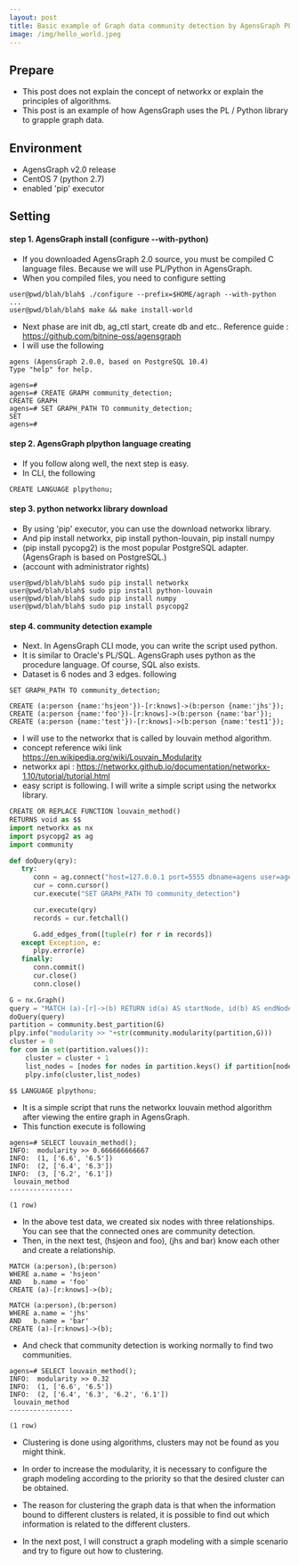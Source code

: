 ```yaml
---
layout: post
title: Basic example of Graph data community detection by AgensGraph PL/Python. 1 to 2
image: /img/hello_world.jpeg
---
```

## Prepare
- This post does not explain the concept of networkx or explain the principles of algorithms.
- This post is an example of how AgensGraph uses the PL / Python library to grapple graph data.

## Environment
- AgensGraph v2.0 release
- CentOS 7 (python 2.7)
- enabled 'pip' executor

## Setting
#### step 1. AgensGraph install (configure --with-python)
- If you downloaded AgensGraph 2.0 source, you must be compiled C language files. Because we will use PL/Python in AgensGraph.
- When you compiled files, you need to configure setting 

````
user@pwd/blah/blah$ ./configure --prefix=$HOME/agraph --with-python
...
user@pwd/blah/blah$ make && make install-world
````
- Next phase are init db, ag_ctl start, create db and etc.. Reference guide : <https://github.com/bitnine-oss/agensgraph>
- I will use the following
````
agens (AgensGraph 2.0.0, based on PostgreSQL 10.4)
Type "help" for help.

agens=#
agens=# CREATE GRAPH community_detection;
CREATE GRAPH
agens=# SET GRAPH_PATH TO community_detection;
SET
agens=#
````
#### step 2. AgensGraph plpython language creating
- If you follow along well, the next step is easy.
- In CLI, the following

````
CREATE LANGUAGE plpythonu;
````

#### step 3. python networkx library download
- By using 'pip' executor, you can use the download networkx library.
- And pip install networkx, pip install python-louvain, pip install numpy
- (pip install pycopg2) is the most popular PostgreSQL adapter. (AgensGraph is based on PostgreSQL.)
- (account with administrator rights)
````
user@pwd/blah/blah$ sudo pip install networkx
user@pwd/blah/blah$ sudo pip install python-louvain
user@pwd/blah/blah$ sudo pip install numpy
user@pwd/blah/blah$ sudo pip install psycopg2
````

#### step 4. community detection example
- Next. In AgensGraph CLI mode, you can write the script used python.
- It is similar to Oracle's PL/SQL. AgensGraph uses python as the procedure language. Of course, SQL also exists.
- Dataset is 6 nodes and 3 edges. following
````
SET GRAPH_PATH TO community_detection;

CREATE (a:person {name:'hsjeon'})-[r:knows]->(b:person {name:'jhs'});
CREATE (a:person {name:'foo'})-[r:knows]->(b:person {name:'bar'});
CREATE (a:person {name:'test'})-[r:knows]->(b:person {name:'test1'});
````
- I will use to the networkx that is called by louvain method algorithm. 
- concept reference wiki link <https://en.wikipedia.org/wiki/Louvain_Modularity>
- networkx api : <https://networkx.github.io/documentation/networkx-1.10/tutorial/tutorial.html>
- easy script is following. I will write a simple script using the networkx library.

````python
CREATE OR REPLACE FUNCTION louvain_method()
RETURNS void as $$
import networkx as nx
import psycopg2 as ag
import community

def doQuery(qry):
   try:
      conn = ag.connect("host=127.0.0.1 port=5555 dbname=agens user=agens password=agens")
      cur = conn.cursor()
      cur.execute("SET GRAPH_PATH TO community_detection")

      cur.execute(qry)
      records = cur.fetchall()

      G.add_edges_from([tuple(r) for r in records])
   except Exception, e:
      plpy.error(e)
   finally:
      conn.commit()
      cur.close()
      conn.close()

G = nx.Graph()
query = "MATCH (a)-[r]->(b) RETURN id(a) AS startNode, id(b) AS endNode"
doQuery(query)
partition = community.best_partition(G)
plpy.info("modularity >> "+str(community.modularity(partition,G)))
cluster = 0
for com in set(partition.values()):
    cluster = cluster + 1
    list_nodes = [nodes for nodes in partition.keys() if partition[nodes] == com]
    plpy.info(cluster,list_nodes)

$$ LANGUAGE plpythonu;
````

- It is a simple script that runs the networkx louvain method algorithm after viewing the entire graph in AgensGraph.
- This function execute is following
````
agens=# SELECT louvain_method();
INFO:  modularity >> 0.666666666667
INFO:  (1, ['6.6', '6.5'])
INFO:  (2, ['6.4', '6.3'])
INFO:  (3, ['6.2', '6.1'])
 louvain_method
----------------

(1 row)
````
- In the above test data, we created six nodes with three relationships. You can see that the connected ones are community detection.
- Then, in the next test, (hsjeon and foo), (jhs and bar) know each other and create a relationship.
````
MATCH (a:person),(b:person)
WHERE a.name = 'hsjeon'
AND   b.name = 'foo'
CREATE (a)-[r:knows]->(b);

MATCH (a:person),(b:person)
WHERE a.name = 'jhs'
AND   b.name = 'bar'
CREATE (a)-[r:knows]->(b);
````
- And check that community detection is working normally to find two communities.
````
agens=# SELECT louvain_method();
INFO:  modularity >> 0.32
INFO:  (1, ['6.6', '6.5'])
INFO:  (2, ['6.4', '6.3', '6.2', '6.1'])
 louvain_method
----------------

(1 row)
````
- Clustering is done using algorithms, clusters may not be found as you might think.
- In order to increase the modularity, it is necessary to configure the graph modeling according to the priority so that the desired cluster can be obtained.
- The reason for clustering the graph data is that when the information bound to different clusters is related, it is possible to find out which information is related to the different clusters.

- In the next post, I will construct a graph modeling with a simple scenario and try to figure out how to clustering.
